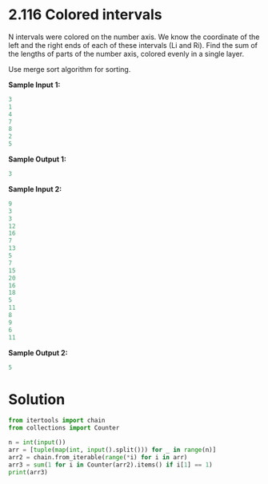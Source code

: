 # 2.116 Colored intervals

N intervals were colored on the number axis. We know the coordinate of the left and the right ends of each of these
intervals (Li and Ri). Find the sum of the lengths of parts of the number axis, colored evenly in a single layer.

Use merge sort algorithm for sorting.

**Sample Input 1:**

```python
3
1
4
7
8
2
5
```

**Sample Output 1:**

```python
3
```

**Sample Input 2:**

```python
9
3
3
12
16
7
13
5
7
15
20
16
18
5
11
8
9
6
11
```

**Sample Output 2:**

```python
5
```

# Solution

```python
from itertools import chain
from collections import Counter

n = int(input())
arr = [tuple(map(int, input().split())) for _ in range(n)]
arr2 = chain.from_iterable(range(*i) for i in arr)
arr3 = sum(1 for i in Counter(arr2).items() if i[1] == 1)
print(arr3)
```